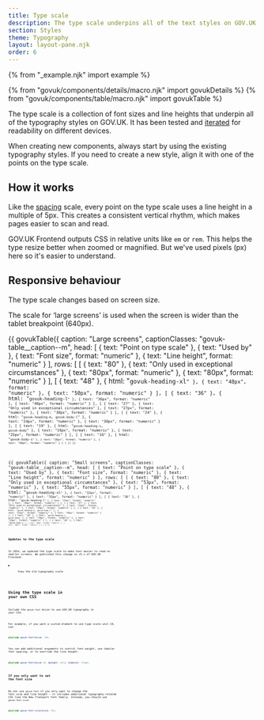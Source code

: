 ```yaml
---
title: Type scale
description: The type scale underpins all of the text styles on GOV.UK
section: Styles
theme: Typography
layout: layout-pane.njk
order: 6
---
```


{% from "_example.njk" import example %}

{% from "govuk/components/details/macro.njk" import govukDetails %}
{% from "govuk/components/table/macro.njk" import govukTable %}

The type scale is a collection of font sizes and line heights that underpin all of the typography styles on GOV.UK. It has been tested and [iterated](https://designnotes.blog.gov.uk/2022/12/12/making-the-gov-uk-frontend-typography-scale-more-accessible/) for readability on different devices.

When creating new components, always start by using the existing typography styles. If you need to create a new style, align it with one of the points on the type scale.

## How it works

Like the [spacing](/styles/spacing/) scale, every point on the type scale uses a line height in a multiple of 5px. This creates a consistent vertical rhythm, which makes pages easier to scan and read.

GOV.UK Frontend outputs CSS in relative units like `em` or `rem`. This helps the type resize better when zoomed or magnified. But we've used pixels (px) here so it's easier to understand.

## Responsive behaviour

The type scale changes based on screen size.

The scale for ‘large screens’ is used when the screen is wider than the tablet breakpoint (640px).

{{ govukTable({
  caption: "Large screens",
  captionClasses: "govuk-table__caption--m",
  head: [
    {
      text: "Point on type scale"
    },
    {
      text: "Used by"
    },
    {
      text: "Font size",
      format: "numeric"
    },
    {
      text: "Line height",
      format: "numeric"
    }
  ],
  rows: [
    [
      {
        text: "80"
      },
      {
        text: "Only used in exceptional circumstances"
      },
      {
        text: "80px",
        format: "numeric"
      },
      {
        text: "80px",
        format: "numeric"
      }
    ],
    [
      {
        text: "48"
      },
      {
        html: "<code>govuk-heading-xl<code>"
      },
      {
        text: "48px",
        format: "numeric"
      },
      {
        text: "50px",
        format: "numeric"
      }
    ],
    [
      {
        text: "36"
      },
      {
        html: "<code>govuk-heading-l<code>"
      },
      {
        text: "36px",
        format: "numeric"
      },
      {
        text: "40px",
        format: "numeric"
      }
    ],
    [
      {
        text: "27"
      },
      {
        text: "Only used in exceptional circumstances"
      },
      {
        text: "27px",
        format: "numeric"
      },
      {
        text: "30px",
        format: "numeric"
      }
    ],
    [
      {
        text: "24"
      },
      {
        html: "<code>govuk-heading-m</code>, <code>govuk-body-l</code>"
      },
      {
        text: "24px",
        format: "numeric"
      },
      {
        text: "30px",
        format: "numeric"
      }
    ],
    [
      {
        text: "19"
      },
      {
        html: "<code>govuk-heading-s</code>, <code>govuk-body</code>"
      },
      {
        text: "19px",
        format: "numeric"
      },
      {
        text: "25px",
        format: "numeric"
      }
    ],
    [
      {
        text: "16"
      },
      {
        html: "<code>govuk-body-s<code>"
      },
      {
        text: "16px",
        format: "numeric"
      },
      {
        text: "20px",
        format: "numeric"
      }
    ]
  ]
}) }}

{{ govukTable({
  caption: "Small screens",
  captionClasses: "govuk-table__caption--m",
  head: [
    {
      text: "Point on type scale"
    },
    {
      text: "Used by"
    },
    {
      text: "Font size",
      format: "numeric"
    },
    {
      text: "Line height",
      format: "numeric"
    }
  ],
  rows: [
    [
      {
        text: "80"
      },
      {
        text: "Only used in exceptional circumstances"
      },
      {
        text: "53px",
        format: "numeric"
      },
      {
        text: "55px",
        format: "numeric"
      }
    ],
    [
      {
        text: "48"
      },
      {
        html: "<code>govuk-heading-xl<code>"
      },
      {
        text: "32px",
        format: "numeric"
      },
      {
        text: "35px",
        format: "numeric"
      }
    ],
    [
      {
        text: "36"
      },
      {
        html: "<code>govuk-heading-l<code>"
      },
      {
        text: "27px",
        format: "numeric"
      },
      {
        text: "30px",
        format: "numeric"
      }
    ],
    [
      {
        text: "27"
      },
      {
        text: "Only used in exceptional circumstances"
      },
      {
        text: "21px",
        format: "numeric"
      },
      {
        text: "25px",
        format: "numeric"
      }
    ],
    [
      {
        text: "24"
      },
      {
        html: "<code>govuk-heading-m</code>, <code>govuk-body-l</code>"
      },
      {
        text: "21px",
        format: "numeric"
      },
      {
        text: "25px",
        format: "numeric"
      }
    ],
    [
      {
        text: "19"
      },
      {
        html: "<code>govuk-heading-s</code>, <code>govuk-body</code>"
      },
      {
        text: "19px",
        format: "numeric"
      },
      {
        text: "25px",
        format: "numeric"
      }
    ],
    [
      {
        text: "16"
      },
      {
        html: "<code>govuk-body-s<code>"
      },
      {
        text: "16px",
        format: "numeric"
      },
      {
        text: "20px",
        format: "numeric"
      }
    ]
  ]
}) }}

### Updates to the type scale

In 2024, we updated the type scale to make text easier to read on smaller screens. We published this change in v5.x of GOV.UK Frontend.

<details class="govuk-details">
  <summary class="govuk-details__summary">
    <span class="govuk-details__summary-text">
      View the old typography scale
    </span>
  </summary>
  <div class="govuk-details__text">

    {{ govukTable({
        caption: "Small screens",
        captionClasses: "govuk-table__caption--m",
        classes: "govuk-!-margin-bottom-6",
        head: [
          {
            text: "Point on type scale"
          },
          {
            text: "Used by"
          },
          {
            text: "Font size",
            format: "numeric"
          },
          {
            text: "Line height",
            format: "numeric"
          }
        ],
        rows: [
          [
            {
              text: "80"
            },
            {
              text: "Only used in exceptional circumstances"
            },
            {
              text: "53px",
              format: "numeric"
            },
            {
              text: "55px",
              format: "numeric"
            }
          ],
          [
            {
              text: "48"
            },
            {
              html: "<code>govuk-heading-xl<code>"
            },
            {
              text: "32px",
              format: "numeric"
            },
            {
              text: "35px",
              format: "numeric"
            }
          ],
          [
            {
              text: "36"
            },
            {
              html: "<code>govuk-heading-l<code>"
            },
            {
              text: "27px",
              format: "numeric"
            },
            {
              text: "30px",
              format: "numeric"
            }
          ],
          [
            {
              text: "27"
            },
            {
              text: "Only used in exceptional circumstances"
            },
            {
              text: "21px",
              format: "numeric"
            },
            {
              text: "25px",
              format: "numeric"
            }
          ],
          [
            {
              text: "24"
            },
            {
              html: "<code>govuk-heading-m</code>, <code>govuk-body-l</code>"
            },
            {
              text: "21px",
              format: "numeric"
            },
            {
              text: "25px",
              format: "numeric"
            }
          ],
          [
            {
              text: "19"
            },
            {
              html: "<code>govuk-heading-s</code>, <code>govuk-body</code>"
            },
            {
              text: "19px",
              format: "numeric"
            },
            {
              text: "25px",
              format: "numeric"
            }
          ],
          [
            {
              text: "16"
            },
            {
              html: "<code>govuk-body-s<code>"
            },
            {
              text: "16px",
              format: "numeric"
            },
            {
              text: "20px",
              format: "numeric"
            }
          ]
        ]
      }) }}

      The scale for large screens has not changed.
  </div>
</details>

## Using the type scale in your own CSS

Include the `govuk-font` mixin to use GOV.UK typography in your CSS. 

For example, if you want a custom element to use type scale unit 19, use:

```scss
@include govuk-font($size: 19);
``````

You can add additional arguments to control font weight, use tabular font spacing, or to override the line height:

```scss
@include govuk-font($size 19, $weight: bold, $tabular: true);
```

### If you only want to set the font size

Do not use `govuk-font` if you only want to change the font size and line height – it includes additional typography-related CSS like the New Transport font family. Instead, you should use `govuk-font-size`:

```scss
@include govuk-font-size($size: 19);
```

